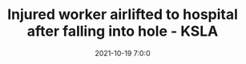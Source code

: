 ---
"title": "Injured worker airlifted to hospital after falling into hole - KSLA"
"date": "2021-10-19 7:0:0"
"feed_name": "GOOGLENEWSCONSTRUCTION"
"feed_website": "https://news.google.com/search?q=construction%2Bincident&hl=en-US&gl=US&ceid=US:en"
"feed_rss": "https://news.google.com/rss/search?q=construction%2Bincident&hl=en-US&gl=US&ceid=US:en"
"link": "https://www.ksla.com/2021/10/19/injured-worker-airlifted-hospital-after-falling-into-hole/"
"source": "{'href': 'https://www.ksla.com', 'title': 'KSLA'}"
"file": "_posts/2021-1-1-e2b3295e5f7a60d9e4dd85807134c6cf7954e5cf.md"
"accident": "1"
"drilling": "0"
"dead": "0"
"injured": "1"
"arrested": "0"
"place": "unknown place"
"where": "unknown site"
"causes": "fall"
"place_uri": "unknown place"
---